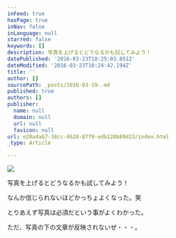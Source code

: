 ```yaml
---
inFeed: true
hasPage: true
inNav: false
inLanguage: null
starred: false
keywords: []
description: 写真を上げるとどうなるかも試してみよう！
datePublished: '2016-03-23T10:25:03.851Z'
dateModified: '2016-03-23T10:24:42.194Z'
title: ''
author: []
sourcePath: _posts/2016-03-19-.md
published: true
authors: []
publisher:
  name: null
  domain: null
  url: null
  favicon: null
url: e20a4a67-38cc-4628-87f9-edb128b89d23/index.html
_type: Article

---
```

![](https://the-grid-user-content.s3-us-west-2.amazonaws.com/c86a1512-71ad-46b5-bc32-59f3c1c66996.jpg)

写真を上げるとどうなるかも試してみよう！

なんか信じられないほどかっちょよくなった。笑

とりあえず写真は必須だという事がよくわかった。

ただ、写真の下の文章が反映されないぜ・・・。